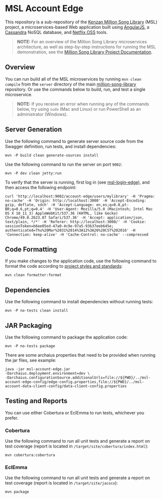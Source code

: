 # MSL Account Edge

This repository is a sub-repository of the [Kenzan Million Song Library](https://github.com/kenzanmedia/million-song-library) (MSL) project, a microservices-based Web application built using [AngularJS](https://angularjs.org/), a [Cassandra](http://cassandra.apache.org/) NoSQL database, and [Netflix OSS](http://netflix.github.io/) tools.

> **NOTE:** For an overview of the Million Song Library microservices architecture, as well as step-by-step instructions for running the MSL demonstration, see the [Million Song Library Project Documentation](https://github.com/kenzanmedia/million-song-library/tree/develop/docs).

## Overview

You can run build all of the MSL microservices by running `mvn clean compile` from the `server` directory of the main [million-song-library](https://github.com/kenzanmedia/million-song-library/tree/develop/server) repository. Or use the commands below to build, run, and test a single microservice.

> **NOTE:** If you receive an error when running any of the commands below, try using `sudo` (Mac and Linux) or run PowerShell as an administrator (Windows).

## Server Generation

Use the following command to generate server source code from the Swagger definition, run tests, and install dependencies:

```
mvn -P build clean generate-sources install
```

Use the following command to run the server on port `9002`:

```
mvn -P dev clean jetty:run
```

To verify that the server is running, first log in (see [msl-login-edge](https://github.com/kenzanmedia/msl-login-edge/)), and then access the following endpoint:

```
curl 'http://localhost:9002/account-edge/users/mylibrary' -H 'Pragma: no-cache' -H 'Origin: http://localhost:3000' -H 'Accept-Encoding: gzip, deflate, sdch' -H 'Accept-Language: en,es;q=0.8,pt-BR;q=0.6,pt;q=0.4' -H 'User-Agent: Mozilla/5.0 (Macintosh; Intel Mac OS X 10_11_3) AppleWebKit/537.36 (KHTML, like Gecko) Chrome/49.0.2623.87 Safari/537.36' -H 'Accept: application/json, text/plain, */*' -H 'Referer: http://localhost:3000/' -H 'Cookie: sessionToken=b6ee05ed-47a0-4c9e-97a5-93b37eeb645e; authenticated=Thu%20Mar%2031%2014%3A12%3A26%20CST%202016' -H 'Connection: keep-alive' -H 'Cache-Control: no-cache' --compressed
```

## Code Formatting

If you make changes to the application code, use the following command to format the code according to [project styles and standards](https://github.com/kenzanmedia/styleguide):

```
mvn clean formatter:format
```

## Dependencies

Use the following command to install dependencies without running tests:

```
mvn -P no-tests clean install
```

## JAR Packaging

Use the following command to package the application code:

```
mvn -P no-tests package
```

There are some archaius properties that need to be provided when running the jar files, see example: 

```
java -jar msl-account-edge.jar
-Darchaius.deployment.environment=dev \
-Darchaius.configurationSource.additionalUrls=file://${PWD}/../msl-account-edge-config/edge-config.properties,file://${PWD}/../msl-account-data-client-config/data-client-config.properties
```

## Testing and Reports

You can use either Cobertura or EclEmma to run tests, whichever you prefer.

### Cobertura

Use the following command to run all unit tests and generate a report on test coverage (report is located in `/target/site/cobertura/index.html`):

```
mvn cobertura:cobertura
```

### EclEmma 

Use the following command to run all unit tests and generate a report on test coverage (report is located in `/target/site/jacoco`):

```
mvn package
```

